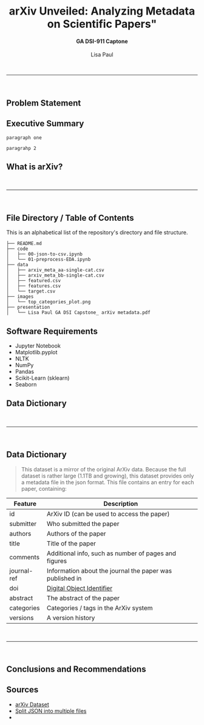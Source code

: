 <h1 align = 'center'>arXiv Unveiled: Analyzing Metadata on Scientific Papers"</h1>

<h4 align = 'center'>GA DSI-911 Captone</h4>
<center> Lisa Paul</center>

 <br><hr><br>


## Problem Statement

## Executive Summary
	paragraph one

	paragrahp 2

## What is arXiv?


 <br><hr><br>
## File Directory / Table of Contents

This is an alphabetical list of the repository's directory and file structure. 

```
├── README.md
├── code
│   ├── 00-json-to-csv.ipynb
│   └── 01-preprocess-EDA.ipynb
├── data
│   ├── arxiv_meta_aa-single-cat.csv
│   ├── arxiv_meta_bb-single-cat.csv
│   ├── featured.csv
│   ├── features.csv
│   └── target.csv
├── images
│   └── top_categories_plot.png
├── presentation
│   └── Lisa Paul GA DSI Capstone_ arXiv metadata.pdf
```



## Software Requirements
- Jupyter Notebook
- Matplotlib.pyplot
- NLTK
- NumPy
- Pandas
- Scikit-Learn (sklearn)
- Seaborn



## Data Dictionary
<br><hr><br>
## Data Dictionary
> This dataset is a mirror of the original ArXiv data. Because the full dataset is rather large (1.1TB and growing), this dataset provides only a metadata file in the json format. This file contains an entry for each paper, containing:

| Feature        | Description                                     |
| -------------- | ----------------------------------------------- |
| id             | ArXiv ID (can be used to access the paper)      |
| submitter      | Who submitted the paper                         |
| authors        | Authors of the paper                             |
| title          | Title of the paper                               |
| comments       | Additional info, such as number of pages and figures |
| journal-ref    | Information about the journal the paper was published in |
| doi            | [Digital Object Identifier](https://www.doi.org) |
| abstract       | The abstract of the paper                        |
| categories     | Categories / tags in the ArXiv system            |
| versions       | A version history                                |


<br><hr><br>
## Conclusions and Recommendations

## Sources
- [arXiv Dataset](https://www.kaggle.com/dsv/7053634)
- [Split JSON into multiple files](https://stackoverflow.com/a/44216101)
- 
